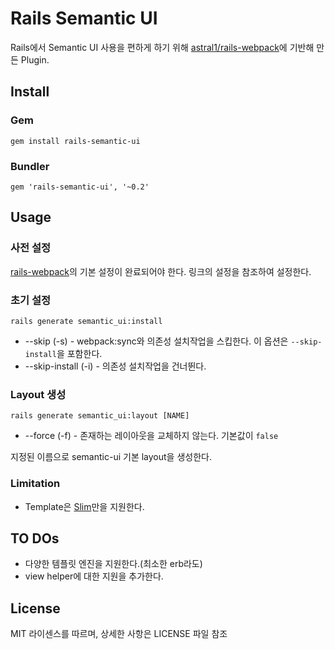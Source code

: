 Rails Semantic UI
=================

Rails에서 Semantic UI 사용을 편하게 하기 위해 [astral1/rails-webpack](https://github.com/astral1/rails-webpack)에 기반해 만든 Plugin.

Install
-------

### Gem

```
gem install rails-semantic-ui
```

### Bundler

```
gem 'rails-semantic-ui', '~0.2'
```

Usage
-----

### 사전 설정

[rails-webpack](https://github.com/astral1/rails-webpack/blob/develop/README.md)의 기본 설정이 완료되어야 한다. 링크의 설정을 참조하여 설정한다.

### 초기 설정

```
rails generate semantic_ui:install
```

- --skip (-s) - webpack:sync와 의존성 설치작업을 스킵한다. 이 옵션은 `--skip-install`을 포함한다.
- --skip-install (-i) - 의존성 설치작업을 건너뛴다.

### Layout 생성

```
rails generate semantic_ui:layout [NAME]
```

- --force (-f) - 존재하는 레이아웃을 교체하지 않는다. 기본값이 `false`

지정된 이름으로 semantic-ui 기본 layout을 생성한다.

### Limitation

- Template은 [Slim](slim-lang.com)만을 지원한다.

TO DOs
------

- 다양한 템플릿 엔진을 지원한다.(최소한 erb라도)
- view helper에 대한 지원을 추가한다.

License
-------

MIT 라이센스를 따르며, 상세한 사항은 LICENSE 파일 참조
